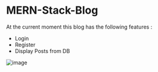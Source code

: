 # MERN-Stack-Blog

At the current moment this blog has the following features :
- Login
- Register
- Display Posts from DB 

![image](https://user-images.githubusercontent.com/61979889/123491644-e2109580-d61f-11eb-9cd3-08fc9b9031e1.png)
